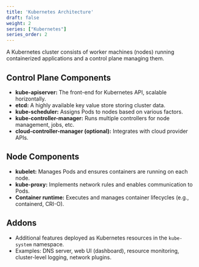 ```yaml
---
title: 'Kubernetes Architecture'
draft: false
weight: 2
series: ["Kubernetes"]
series_order: 2
---
```


A Kubernetes cluster consists of worker machines (nodes) running containerized applications and a control plane managing them.

## Control Plane Components

- **kube-apiserver:** The front-end for Kubernetes API, scalable horizontally.
- **etcd:** A highly available key value store storing cluster data.
- **kube-scheduler:** Assigns Pods to nodes based on various factors.
- **kube-controller-manager:** Runs multiple controllers for node management, jobs, etc.
- **cloud-controller-manager (optional):** Integrates with cloud provider APIs.

## Node Components

- **kubelet:** Manages Pods and ensures containers are running on each node.
- **kube-proxy:** Implements network rules and enables communication to Pods.
- **Container runtime:** Executes and manages container lifecycles (e.g., containerd, CRI-O).

## Addons

- Additional features deployed as Kubernetes resources in the `kube-system` namespace.
- Examples: DNS server, web UI (dashboard), resource monitoring, cluster-level logging, network plugins.